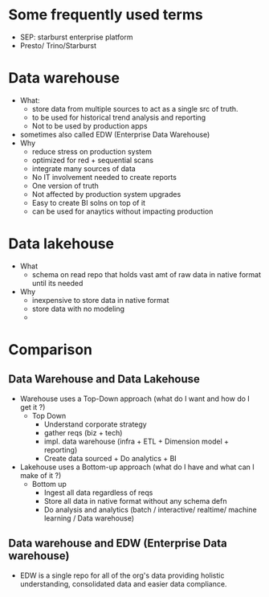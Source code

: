 # Some frequently used terms
- SEP: starburst enterprise platform
- Presto/ Trino/Starburst

# Data warehouse
- What: 
	- store data from multiple sources to act as a single src of truth. 
	- to be used for historical trend analysis and reporting
	- Not to be used by production apps
 - sometimes also called EDW (Enterprise Data Warehouse)
- Why
  - reduce stress on production system
  - optimized for red + sequential scans
  - integrate many sources of data
  - No IT involvement needed to create reports
  - One version of truth
  - Not affected by production system upgrades
  - Easy to create BI solns on top of it
  - can be used for anaytics without impacting production

# Data lakehouse
- What 
  - schema on read repo that holds vast amt of raw data in native format until its needed
- Why
  - inexpensive to store data in native format
  - store data with no modeling
  - 
 # Comparison
 ## Data Warehouse and Data Lakehouse
 - Warehouse uses a Top-Down approach (what do I want and how do I get it ?)
   - Top Down
     - Understand corporate strategy
     - gather reqs (biz + tech)
     - impl. data warehouse (infra + ETL + Dimension model + reporting)
     - Create data sourced + Do analytics + BI 
 - Lakehouse uses a Bottom-up approach (what do I have and what can I make of it ?)
   - Bottom up
     - Ingest all data regardless of reqs
     - Store all data in native format without any schema defn
     - Do analysis and analytics (batch / interactive/ realtime/ machine learning / Data warehouse)
  ## Data warehouse and EDW (Enterprise Data warehouse)
  - EDW is a single repo for all of the org's data providing holistic understanding, consolidated data and easier data compliance.
